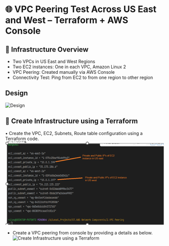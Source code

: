 # 🌐 VPC Peering Test Across US East and West – Terraform + AWS Console

## 🧱 Infrastructure Overview
 - Two VPCs in US East and West Regions
 - Two EC2 instances: One in each VPC, Amazon Linux 2
 - VPC Peering: Created manually via AWS Console
 - Connectivity Test: Ping from  EC2 to from one region to other region

## Design
![Design](VPC_Peering_drawio.png)

## 🚀 Create Infrastructure using a Terraform

• 	Create the VPC, EC2, Subnets, Route table configuration using a Terraform code. 
![Create Infrastructure using a Terraform](Terraform_out.png)

 - Create a VPC peering from console by providing a details as below.
![Create Infrastructure using a Terraform](VPC_Peering.drawio.png)





  
